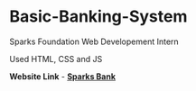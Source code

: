 # Basic-Banking-System
Sparks Foundation Web Developement Intern

Used HTML, CSS and JS

**Website Link** - [**Sparks Bank**](https://goyalsanidhya.github.io/basic-banking-system/)

